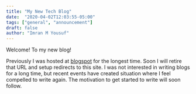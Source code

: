 ```yaml
---
title: "My New Tech Blog"
date:  "2020-04-02T12:03:55-05:00"
tags: ["general", "announcement"]
draft: false
author: "Imran M Yousuf"
---
```


Welcome! To my new blog!

Previously I was hosted at [blogspot](http://imyousuf-tech.blogs.smartitengineering.com/) for the longest time. Soon I will retire that URL and setup redirects to this site. I was not interested in writing blogs for a long time, but recent events have created situation where I feel compelled to write again. The motivation to get started to write will soon follow.
